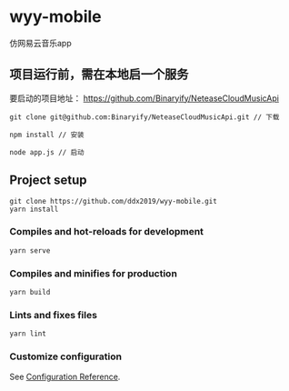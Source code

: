 # wyy-mobile
仿网易云音乐app

## 项目运行前，需在本地启一个服务

要启动的项目地址： https://github.com/Binaryify/NeteaseCloudMusicApi

```
git clone git@github.com:Binaryify/NeteaseCloudMusicApi.git // 下载

npm install // 安装

node app.js // 启动
```

## Project setup
```
git clone https://github.com/ddx2019/wyy-mobile.git
yarn install
```

### Compiles and hot-reloads for development
```
yarn serve
```

### Compiles and minifies for production
```
yarn build
```

### Lints and fixes files
```
yarn lint
```


### Customize configuration
See [Configuration Reference](https://cli.vuejs.org/config/).


